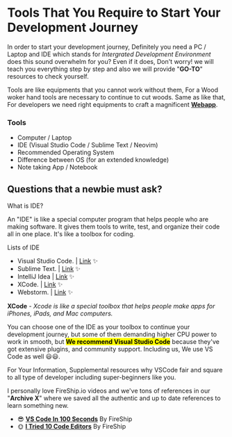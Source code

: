 
<h1>Tools That You Require to Start Your Development Journey</h1>

In order to start your development journey, Definitely you need a PC / Laptop and IDE which stands for _Intergrated Development Environment_ does this sound overwhelm for you? Even if it does, Don't worry! we will teach you everything step by step and also we will provide "**GO-TO**" resources to check yourself. 

Tools are like equipments that you cannot work without them, For a Wood woker hand tools are necessary to continue to cut woods. Same as like that, For developers we need right equipments to craft a magnificent <b><a href="https://www.techtarget.com/searchsoftwarequality/definition/Web-application-Web-app">Webapp</a></b>.

<h3>Tools</h3>

- Computer / Laptop
- IDE (Visual Studio Code / Sublime Text / Neovim)
- Recommended Operating System
- Difference between OS (for an extended knowledge)
- Note taking App / Notebook

Questions that a newbie must ask? 
--
What is IDE? 

An "IDE" is like a special computer program that helps people who are making software. It gives them tools to write, test, and organize their code all in one place. It's like a toolbox for coding.

Lists of IDE
- Visual Studio Code. | [Link](https://code.visualstudio.com/) ✨
- Sublime Text. | [Link](https://www.sublimetext.com/) ✨
- IntelliJ Idea | [Link](https://www.jetbrains.com/idea/) ✨
- XCode. | [Link](https://developer.apple.com/xcode/) ✨
- Webstorm. | [Link](https://www.jetbrains.com/webstorm/download/download-thanks.html) ✨

**XCode** - _Xcode is like a special toolbox that helps people make apps for iPhones, iPads, and Mac computers._ 

You can choose one of the IDE as your toolbox to continue your development journey, but some of them demanding higher CPU power to work in smooth, but <mark>**We recommend Visual Studio Code**</mark> because they've got extensive plugins, and community support. Including us, We use VS Code as well 😃😃.

For Your Information, Supplemental resources why VSCode fair and square to all type of developer including super-beginners like you. 

I personally love FireShip.io videos and we've tons of references in our "**Archive X**" where we saved all the authentic and up to date references to learn something new. 

- 😎 [**VS Code In 100 Seconds**](https://www.youtube.com/watch?v=KMxo3T_MTvY&pp=ygUTV2h5IFZTIGNvZGUgaXMgZ29vZA==) By FireShip
- 🌞 [**I Tried 10 Code Editors**](https://www.youtube.com/watch?v=8PhdfcX9tG0&pp=ygUUeGNvZGUgaW4gMTAwIHNlY29uZHM%3D) By FireShip